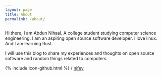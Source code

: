 ```yaml
---
layout: page
title: About
permalink: /about/
---
```


Hi there,
I am Abdun Nihaal. A college student studying computer science engineering. I am an aspiring open source software developer. I love linux. And I am learning Rust.

I will use this blog to share my experiences and thoughts on open source software and random things related to computers.

{% include icon-github.html %} /
[nifey](https://github.com/nifey)
